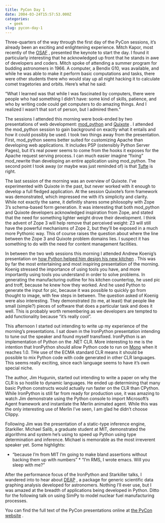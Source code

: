 ```yaml
---
title: PyCon Day 1
date: 2004-03-24T15:57:53.000Z
categories:
  - geek
slug: pycon-day-1
---
```

Three-quarters of the way through the first day of the PyCon sessions, it’s already been an exciting and enlightening experience. Mitch Kapor, most recently of the [OSAF][1] , presented the keynote to start the day. I found it particularly interesting that he acknowledged up front that he stands in awe of developers and coders. Mitch spoke of attending a summer program for budding astronomers in 1966. A computer, a Bendix G10, was available, and while he was able to make it perform basic computations and tasks, there were other students there who would stay up all night hacking it to calculate comet tragetories and orbits. Here’s what he said:

“What I learned was that while I was fascinated by computers, there were people who had something I didn’t have: some kind of skills, patience, and who by writing code could get computers to do amazing things. And I realized I wasn’t that sort of person, but I admired them.”

The sessions I attended this morning were book-ended by two presentations of web development: [mod_python][2]  and [Quixote][3] . I attended the mod\_python session to gain background on exactly what it entails and how it could possibly be used. I took two things away from the presentation. First, mod\_python seems better suited for customizing Apache than developing web applications. It includes PSP (ostensibly Python Server Pages), but it’s real power seems to come from the hooks it exposes for the Apache request serving process. I can much easier imagine “fixing” mod\_rewrite than developing an entire application using mod\_python. The second point I took away (or maybe was just reminded of) is that [Tufte][4]  is right.

The last session of the morning was an overview of Quixote. I’ve experimented with Quixote in the past, but never worked with it enough to develop a full fledged application. At the session Quixote’s form framework was demonstrated, which impressed me with it’s simplicity and clarity. While not exactly the same, it definitly shares some philosophy with Zope 3’s schema-based form generation. It was interesting that both mod_python and Quixote developers acknowledged inspiration from Zope, and stated that the need for something lighter weight drove their development. I think the advent of Zope 3 will help remove that perceived weight: Z3 will still have the powerful mechanisms of Zope 2, but they’ll be exposed in a much more Pythonic way. This of course raises the question about where the line between the Zope 3 and Quixote problem domains lies. I suspect it has something to do with the need for content management facilities.

In between the two web sessions this morning I attended Andrew Koenig’s presentation on [how Python helped him design his new kitchen][5] . This was by far the most entertaining and most inspiring presentation of the morning. Koenig stressed the importance of using tools you have, and more importantly using tools you understand in order to solve problems. In generating the manufacturing outline for his kitchen countertop, he used pic and troff, because he knew how they worked. And he used Python to generate the input for pic, because it was possible to quickly go from thought to image, with few steps in between. The question asked of Koenig were also interesting. They demonstrated (to me, at least) that people like small (simple?) pieces of software that does a particular task and does it well. This is probably worth remembering as we developers are tempted to add functionality because “it’s really cool”.

This afternoon I started out intending to write up my experience of the morning’s presentations. I sat down in the IronPython presentation intending to tune out the speaker and found myself transfixed. IronPython is an implementation of Python on the .NET CLR. More interesting to me is the intention that IronPython should allow Python code to run on [Mono][6]  when it reaches 1.0. THe use of the ECMA standard CLR means it should be possible to mix Python code with code generated in other CLR languages. This seems really exciting, since each language seems to have it’s own special niche.

The author, Jim Hugunin, started out intending to write a paper on why the CLR is so hostile to dynamic languages. He ended up determining that many basic Python constructs would actually run faster on the CLR than CPython. While IronPython is still far from ready for production use, it was amazing to watch Jim demonstrate using the Python console to import Microsoft’s Agent framework and instantiate the Merlin animated agent. While this was the only interesting use of Merlin I’ve seen, I am glad he didn’t choose Clippy.

Following Jim was the presentation of a static-type inference engine, Starkiller. Michael Salib, a graduate student at MIT, demonstrated the algorithms and system he’s using to speed up Python using type determination and inference. Michael is memorable as the most irreverent speaker yet. Some highlights:

* “because I’m from MIT I’m going to make bland assertions without backing them up with numbers” * “I’m RMS, I wrote emacs. Will you sleep with me?”

After the performance focus of the IronPython and Starkiller talks, I wandered into to hear about [DEAP][7] , a package for generic scientific data graphing analysis developed for astronomers. Nothing I’ll ever use, but I was amazed at the breadth of applications being developed in Python. Ditto for the following talk on using SimPy to model nuclear fuel manufacturing processes.

You can find the full text of the PyCon presentations online at [the PyCon website][8] .



 [1]: http://osafoundation.org
 [2]: http://www.modpython.org/
 [3]: http://www.mems-exchange.org/software/quixote/
 [4]: http://www.edwardtufte.com/tufte/powerpoint
 [5]: http://pycon.org/dc2004/talks/index_html#kitchen
 [6]: http://go-mono.com
 [7]: http://deap.sourceforge.net
 [8]: http://www.python.org/pycon/dc2004/papers/
